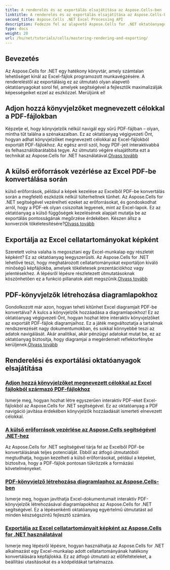 ```yaml
---
title: A renderelés és az exportálás elsajátítása az Aspose.Cells-ben .NET-hez
linktitle: A renderelés és az exportálás elsajátítása az Aspose.Cells-ben .NET-hez
second_title: Aspose.Cells .NET Excel Processing API
description: Fedezze fel az alapvető Aspose.Cells for .NET oktatóanyagokat, tanulja meg a renderelést, az exportálást, az erőforrások kezelését, a könyvjelzők hozzáadását és még sok mást részletes útmutatóink segítségével.
type: docs
weight: 20
url: /hu/net/tutorials/cells/mastering-rendering-and-exporting/
---
```

## Bevezetés

Az Aspose.Cells for .NET egy hatékony könyvtár, amely számtalan lehetőséget kínál az Excel-fájlok programozott munkavégzésére. A rendereléstől az exportálásig ez az útmutató olyan alapvető oktatóanyagokat sorol fel, amelyek segítségével a fejlesztők maximalizálják képességeiket ezzel az eszközzel. Merüljünk el!

## Adjon hozzá könyvjelzőket megnevezett célokkal a PDF-fájlokban  
 Képzelje el, hogy könyvjelzők nélkül navigál egy sűrű PDF-fájlban – olyan, mintha tűt találna a szénakazalban. Ez az oktatóanyag végigvezeti Önt, hogyan adhat könyvjelzőket megnevezett célokkal az Excel-fájlokból exportált PDF-fájlokhoz. Az egész arról szól, hogy PDF-jeit interaktívabbá és felhasználóbarátabbá tegye. Az útmutató végére elsajátította ezt a technikát az Aspose.Cells for .NET használatával.[Olvass tovább](./add-bookmarks-with-named-destinations/)

## A külső erőforrások vezérlése az Excel PDF-be konvertálása során  
 külső erőforrások, például a képek kezelése az Excelből PDF-be konvertálás során a megfelelő eszközök nélkül túlterheltnek tűnhet. Az Aspose.Cells for .NET segítségével vezérelheti ezeket az erőforrásokat, és gondoskodhat arról, hogy a PDF-ek olyan csiszoltak legyenek, mint az Excel-lapok. Ez az oktatóanyag a külső függőségek kezelésének alapjait mutatja be az exportálás pontosságának megőrzése érdekében. Készen állsz a konverziók tökéletesítésére?[Olvass tovább](./control-external-resources/)

## Exportálja az Excel cellatartományokat képként  
 Szeretett volna valaha is megosztani egy Excel-munkalap egy részletét képként? Ez az oktatóanyag leegyszerűsíti. Az Aspose.Cells for .NET lehetővé teszi, hogy meghatározott cellatartományokat exportáljon kiváló minőségű képfájlokba, amelyek tökéletesek prezentációkhoz vagy jelentésekhez. A lépésről lépésre részletezett útmutatásoknak köszönhetően ez a funkció pillanatok alatt megszűnik.[Olvass tovább](./export-excel-cell-ranges-as-images/)

## PDF-könyvjelzők létrehozása diagramlapokhoz
Gondolkozott már azon, hogyan teheti kitűnhet Excel diagramjait PDF-be konvertálva? A kulcs a könyvjelzők hozzáadása a diagramlapokhoz! Ez az oktatóanyag végigvezeti Önt, hogyan hozhat létre interaktív könyvjelzőket az exportált PDF-fájlok diagramjaihoz. Ez a játék megváltoztatja a tartalmak rendszerezését nagy dokumentumokban, és sokkal könnyebbé teszi az adatok navigálását. Akár analitikai, akár pénzügyi adatokat mutat be, ez az oktatóanyag biztosítja, hogy diagramjai a megérdemelt reflektorfénybe kerüljenek.[Olvass tovább](./creating-pdf-bookmark-for-chart-sheet/)

## Renderelési és exportálási oktatóanyagok elsajátítása
### [Adjon hozzá könyvjelzőket megnevezett célokkal az Excel fájlokból származó PDF-fájlokhoz](./add-bookmarks-with-named-destinations/)
Ismerje meg, hogyan hozhat létre egyszerűen interaktív PDF-eket Excel-fájlokból az Aspose.Cells for .NET segítségével. Ez az oktatóanyag a PDF navigáció javítása érdekében könyvjelzők hozzáadását ismerteti elnevezett célokkal.
### [A külső erőforrások vezérlése az Aspose.Cells segítségével .NET-hez](./control-external-resources/)
Az Aspose.Cells for .NET segítségével tárja fel az Excelből PDF-be konvertálásának teljes potenciálját. Ebből az átfogó útmutatóból megtudhatja, hogyan kezelheti a külső erőforrásokat, például a képeket, biztosítva, hogy a PDF-fájlok pontosan tükrözzék a formázási követelményeket.
### [PDF-könyvjelző létrehozása diagramlaphoz az Aspose.Cells-ben](./creating-pdf-bookmark-for-chart-sheet/)
Ismerje meg, hogyan javíthatja Excel-dokumentumait interaktív PDF-könyvjelzők létrehozásával diagramlapokhoz az Aspose.Cells for .NET segítségével. Ez a lépésenkénti oktatóanyag egyértelmű útmutatást ad minden készségszintű fejlesztő számára.
### [Exportálja az Excel cellatartományait képként az Aspose.Cells for .NET használatával](./export-excel-cell-ranges-as-images/)
Ismerje meg lépésről lépésre, hogyan használhatja az Aspose.Cells for .NET alkalmazást egy Excel-munkalap adott cellatartományának hatékony konvertálására képfájlokká. Ez az átfogó útmutató az előfeltételeket, a beállítási utasításokat és a kódpéldákat tartalmazza.